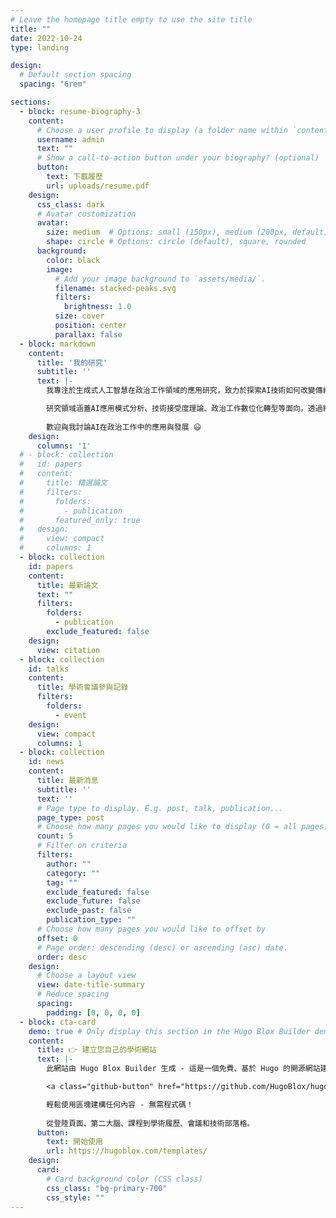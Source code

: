 ```yaml
---
# Leave the homepage title empty to use the site title
title: ""
date: 2022-10-24
type: landing

design:
  # Default section spacing
  spacing: "6rem"

sections:
  - block: resume-biography-3
    content:
      # Choose a user profile to display (a folder name within `content/authors/`)
      username: admin
      text: ""
      # Show a call-to-action button under your biography? (optional)
      button:
        text: 下載履歷
        url: uploads/resume.pdf
    design:
      css_class: dark
      # Avatar customization
      avatar:
        size: medium  # Options: small (150px), medium (200px, default), large (320px), xl (400px), xxl (500px)
        shape: circle # Options: circle (default), square, rounded
      background:
        color: black
        image:
          # Add your image background to `assets/media/`.
          filename: stacked-peaks.svg
          filters:
            brightness: 1.0
          size: cover
          position: center
          parallax: false
  - block: markdown
    content:
      title: '我的研究'
      subtitle: ''
      text: |-
        我專注於生成式人工智慧在政治工作領域的應用研究，致力於探索AI技術如何改變傳統政治工作模式。我的碩士論文以「生成式人工智慧使用行為之研究：以立法委員助理為例」為主題，深入分析政治工作者對AI技術的接受度與使用行為。

        研究領域涵蓋AI應用模式分析、技術接受度理論、政治工作數位化轉型等面向。透過結合定性與定量研究方法，我致力於建構政治工作者使用生成式AI的理論框架，為政治領域的數位創新提供學術基礎。
        
        歡迎與我討論AI在政治工作中的應用與發展 😃
    design:
      columns: '1'
  # - block: collection
  #   id: papers
  #   content:
  #     title: 精選論文
  #     filters:
  #       folders:
  #         - publication
  #       featured_only: true
  #   design:
  #     view: compact
  #     columns: 1
  - block: collection
    id: papers
    content:
      title: 最新論文
      text: ""
      filters:
        folders:
          - publication
        exclude_featured: false
    design:
      view: citation
  - block: collection
    id: talks
    content:
      title: 學術會議參與記錄
      filters:
        folders:
          - event
    design:
      view: compact
      columns: 1
  - block: collection
    id: news
    content:
      title: 最新消息
      subtitle: ''
      text: ''
      # Page type to display. E.g. post, talk, publication...
      page_type: post
      # Choose how many pages you would like to display (0 = all pages)
      count: 5
      # Filter on criteria
      filters:
        author: ""
        category: ""
        tag: ""
        exclude_featured: false
        exclude_future: false
        exclude_past: false
        publication_type: ""
      # Choose how many pages you would like to offset by
      offset: 0
      # Page order: descending (desc) or ascending (asc) date.
      order: desc
    design:
      # Choose a layout view
      view: date-title-summary
      # Reduce spacing
      spacing:
        padding: [0, 0, 0, 0]
  - block: cta-card
    demo: true # Only display this section in the Hugo Blox Builder demo site
    content:
      title: 👉 建立您自己的學術網站
      text: |-
        此網站由 Hugo Blox Builder 生成 - 這是一個免費、基於 Hugo 的開源網站建構器，受到 250,000+ 位像您一樣的學者信賴。

        <a class="github-button" href="https://github.com/HugoBlox/hugo-blox-builder" data-color-scheme="no-preference: light; light: light; dark: dark;" data-icon="octicon-star" data-size="large" data-show-count="true" aria-label="Star HugoBlox/hugo-blox-builder on GitHub">Star</a>

        輕鬆使用區塊建構任何內容 - 無需程式碼！
        
        從登陸頁面、第二大腦、課程到學術履歷、會議和技術部落格。
      button:
        text: 開始使用
        url: https://hugoblox.com/templates/
    design:
      card:
        # Card background color (CSS class)
        css_class: "bg-primary-700"
        css_style: ""
---
```

